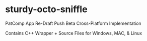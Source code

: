 # sturdy-octo-sniffle
PatComp App Re-Draft Push
Beta Cross-Platform Implementation


Contains C++ Wrapper + Source Files for Windows, MAC, & Linux


